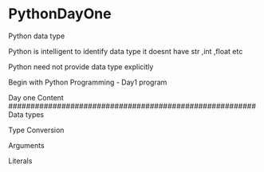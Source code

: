 # PythonDayOne

Python data type 

Python is intelligent to identify data type it doesnt have  str ,int ,float etc

Python need not provide data type explicitly


Begin with Python Programming - Day1 program



Day one Content 
########################################################
Data types 

Type Conversion 

Arguments

Literals


